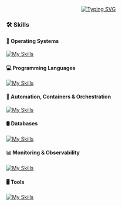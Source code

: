 <div id="top"></div>

<div align="center">
  
[![Typing SVG](https://readme-typing-svg.herokuapp.com?font=Work+Sans&size=24&duration=2500&color=007bff&center=true&vCenter=true&width=500&lines=Software+Engineer;System+Engineer;AD+Engineer;IDM+Engineer)](https://git.io/typing-svg)

</div>

### 🛠️ Skills

#### 🐧 **Operating Systems**
<div align="left">
  
 [![My Skills](https://skillicons.dev/icons?i=redhat,ubuntu,debian,kali,linux,windows)](https://skillicons.dev)

</div>

#### 💻 **Programming Languages**
<div align="left">
  
 [![My Skills](https://skillicons.dev/icons?i=powershell,bash,python)](https://skillicons.dev)

</div>

#### 🐳 **Automation, Containers & Orchestration**

<p align="left">
  
[![My Skills](https://skillicons.dev/icons?i=ansible,jenkins,openshift,kubernetes,docker)](https://skillicons.dev)

</p>

#### 🛢️ **Databases**
<p align="left">
  
[![My Skills](https://skillicons.dev/icons?i=postgres,mysql,sqlite)](https://skillicons.dev)

</p>

#### 📊 **Monitoring & Observability**

<p align="left">
  
[![My Skills](https://skillicons.dev/icons?i=grafana,prometheus)](https://skillicons.dev)

</p>

#### 🖥️ **Tools**

<p align="left">
  
[![My Skills](https://skillicons.dev/icons?i=ps,vim,atom,git,github)](https://skillicons.dev)

</p>

